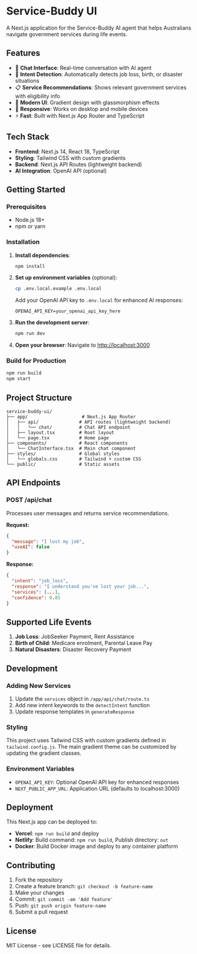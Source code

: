 # Service-Buddy UI

A Next.js application for the Service-Buddy AI agent that helps Australians navigate government services during life events.

## Features

- 💬 **Chat Interface**: Real-time conversation with AI agent
- 🎯 **Intent Detection**: Automatically detects job loss, birth, or disaster situations  
- 📋 **Service Recommendations**: Shows relevant government services with eligibility info
- 🎨 **Modern UI**: Gradient design with glassmorphism effects
- 📱 **Responsive**: Works on desktop and mobile devices
- ⚡ **Fast**: Built with Next.js App Router and TypeScript

## Tech Stack

- **Frontend**: Next.js 14, React 18, TypeScript
- **Styling**: Tailwind CSS with custom gradients
- **Backend**: Next.js API Routes (lightweight backend)
- **AI Integration**: OpenAI API (optional)

## Getting Started

### Prerequisites

- Node.js 18+ 
- npm or yarn

### Installation

1. **Install dependencies**:
   ```bash
   npm install
   ```

2. **Set up environment variables** (optional):
   ```bash
   cp .env.local.example .env.local
   ```
   
   Add your OpenAI API key to `.env.local` for enhanced AI responses:
   ```
   OPENAI_API_KEY=your_openai_api_key_here
   ```

3. **Run the development server**:
   ```bash
   npm run dev
   ```

4. **Open your browser**:
   Navigate to [http://localhost:3000](http://localhost:3000)

### Build for Production

```bash
npm run build
npm start
```

## Project Structure

```
service-buddy-ui/
├── app/                    # Next.js App Router
│   ├── api/               # API routes (lightweight backend)
│   │   └── chat/          # Chat API endpoint
│   ├── layout.tsx         # Root layout
│   └── page.tsx           # Home page
├── components/            # React components
│   └── ChatInterface.tsx  # Main chat component
├── styles/                # Global styles
│   └── globals.css        # Tailwind + custom CSS
└── public/                # Static assets
```

## API Endpoints

### POST /api/chat

Processes user messages and returns service recommendations.

**Request:**
```json
{
  "message": "I lost my job",
  "useAI": false
}
```

**Response:**
```json
{
  "intent": "job_loss",
  "response": "I understand you've lost your job...",
  "services": [...],
  "confidence": 0.85
}
```

## Supported Life Events

1. **Job Loss**: JobSeeker Payment, Rent Assistance
2. **Birth of Child**: Medicare enrolment, Parental Leave Pay  
3. **Natural Disasters**: Disaster Recovery Payment

## Development

### Adding New Services

1. Update the `services` object in `/app/api/chat/route.ts`
2. Add new intent keywords to the `detectIntent` function
3. Update response templates in `generateResponse`

### Styling

This project uses Tailwind CSS with custom gradients defined in `tailwind.config.js`. The main gradient theme can be customized by updating the gradient classes.

### Environment Variables

- `OPENAI_API_KEY`: Optional OpenAI API key for enhanced responses
- `NEXT_PUBLIC_APP_URL`: Application URL (defaults to localhost:3000)

## Deployment

This Next.js app can be deployed to:

- **Vercel**: `npm run build` and deploy
- **Netlify**: Build command: `npm run build`, Publish directory: `out`
- **Docker**: Build Docker image and deploy to any container platform

## Contributing

1. Fork the repository
2. Create a feature branch: `git checkout -b feature-name`
3. Make your changes
4. Commit: `git commit -am 'Add feature'`
5. Push: `git push origin feature-name`
6. Submit a pull request

## License

MIT License - see LICENSE file for details.
